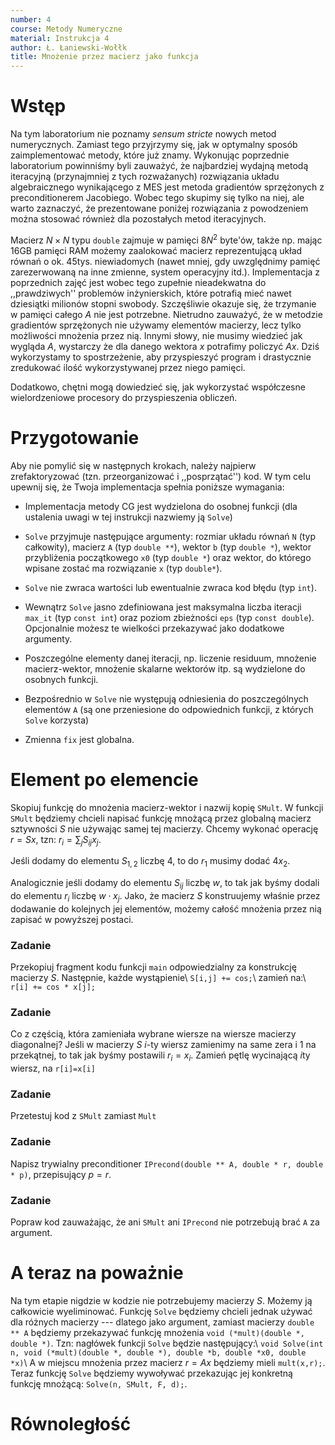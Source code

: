 ```yaml
---
number: 4
course: Metody Numeryczne
material: Instrukcja 4
author: Ł. Łaniewski-Wołłk
title: Mnożenie przez macierz jako funkcja
---
```


# Wstęp
Na tym laboratorium nie poznamy *sensum stricte* nowych metod numerycznych. Zamiast tego przyjrzymy się, jak w optymalny sposób zaimplementować metody, które już znamy.
Wykonując poprzednie laboratorium powinniśmy byli zauważyć, że najbardziej wydajną metodą iteracyjną (przynajmniej z tych rozważanych) rozwiązania układu algebraicznego wynikającego z MES jest metoda gradientów sprzężonych z preconditionerem Jacobiego.
Wobec tego skupimy się tylko na niej, ale warto zaznaczyć, że prezentowane poniżej rozwiązania z powodzeniem można stosować również dla pozostałych metod iteracyjnych.

Macierz $N \times N$ typu `double` zajmuje w pamięci $8N^2$ byte'ów, także np. mając 16GB pamięci RAM możemy zaalokować macierz reprezentującą układ równań o ok. 45tys. niewiadomych (nawet mniej, gdy uwzględnimy pamięć zarezerwowaną na inne zmienne, system operacyjny itd.).
Implementacja z poprzednich zajęć jest wobec tego zupełnie nieadekwatna do ,,prawdziwych'' problemów inżynierskich, które potrafią mieć nawet dziesiątki milionów stopni swobody.
Szczęśliwie okazuje się, że trzymanie w pamięci całego $A$ nie jest potrzebne.
Nietrudno zauważyć, że w metodzie gradientów sprzężonych nie używamy elementów macierzy, lecz tylko możliwości mnożenia przez nią.
Innymi słowy, nie musimy wiedzieć jak wygląda $A$, wystarczy że dla danego wektora $x$ potrafimy policzyć $Ax$.
Dziś wykorzystamy to spostrzeżenie, aby przyspieszyć program i drastycznie zredukować ilość wykorzystywanej przez niego pamięci.

Dodatkowo, chętni mogą dowiedzieć się, jak wykorzystać współczesne wielordzeniowe procesory do przyspieszenia obliczeń.

# Przygotowanie
Aby nie pomylić się w następnych krokach, należy najpierw zrefaktoryzować (tzn. przeorganizować i ,,posprzątać'') kod. W tym celu upewnij się, że Twoja implementacja spełnia poniższe wymagania:

- Implementacja metody CG jest wydzielona do osobnej funkcji (dla ustalenia uwagi w tej instrukcji nazwiemy ją `Solve`)

- `Solve` przyjmuje następujące argumenty: rozmiar układu równań `N` (typ całkowity), macierz `A` (typ `double **`), wektor `b` (typ `double *`), wektor przybliżenia początkowego `x0` (typ `double *`) oraz wektor, do którego wpisane zostać ma rozwiązanie `x` (typ `double*`).

- `Solve` nie zwraca wartości lub ewentualnie zwraca kod błędu (typ `int`).

- Wewnątrz `Solve` jasno zdefiniowana jest maksymalna liczba iteracji `max_it` (typ `const int`) oraz poziom zbieżności `eps` (typ `const double`). Opcjonalnie możesz te wielkości przekazywać jako dodatkowe argumenty.

- Poszczególne elementy danej iteracji, np. liczenie residuum, mnożenie macierz-wektor, mnożenie skalarne wektorów itp. są wydzielone do osobnych funkcji.

- Bezpośrednio w `Solve` nie występują odniesienia do poszczególnych elementów `A` (są one przeniesione do odpowiednich funkcji, z których `Solve` korzysta)

- Zmienna `fix` jest globalna.

# Element po elemencie
Skopiuj funkcję do mnożenia macierz-wektor i nazwij kopię `SMult`.
W funkcji `SMult` będziemy chcieli napisać funkcję mnożącą przez globalną macierz sztywności $S$ nie używając samej tej macierzy. Chcemy wykonać operację $r=Sx$, tzn: $r_i = \sum_jS_{ij}x_j$.

Jeśli dodamy do elementu $S_{1,2}$ liczbę $4$, to do $r_1$ musimy dodać $4x_2$.

Analogicznie jeśli dodamy do elementu $S_{ij}$ liczbę $w$, to tak jak byśmy dodali do elementu $r_i$ liczbę $w\cdot x_j$.
Jako, że macierz $S$ konstruujemy właśnie przez dodawanie do kolejnych jej elementów, możemy całość mnożenia przez nią zapisać w powyższej postaci.

### Zadanie
Przekopiuj fragment kodu funkcji `main` odpowiedzialny za konstrukcję macierzy $S$. Następnie, każde wystąpienie\\
`S[i,j] += cos;`\\
zamień na:\\
`r[i] += cos * x[j];`

### Zadanie
Co z częścią, która zamieniała wybrane wiersze na wiersze macierzy diagonalnej?
Jeśli w macierzy $S$ $i$-ty wiersz zamienimy na same zera i $1$ na przekątnej, to tak jak byśmy postawili $r_i = x_i$.
Zamień pętlę wycinającą $i$ty wiersz, na `r[i]=x[i]`

### Zadanie
Przetestuj kod z `SMult` zamiast `Mult`

### Zadanie
Napisz trywialny preconditioner `IPrecond(double ** A, double * r, double * p)`, przepisujący $p=r$.

### Zadanie
Popraw kod zauważając, że ani `SMult` ani `IPrecond` nie potrzebują brać `A` za argument.

# A teraz na poważnie
Na tym etapie nigdzie w kodzie nie potrzebujemy macierzy $S$.
Możemy ją całkowicie wyeliminować.
Funkcję `Solve` będziemy chcieli jednak używać dla różnych macierzy --- dlatego jako argument, zamiast macierzy `double ** A` będziemy przekazywać funkcję mnożenia `void (*mult)(double *, double *)`.
Tzn: nagłówek funkcji `Solve` będzie następujący:\\
`void Solve(int n, void (*mult)(double *, double *), double *b, double *x0, double *x)`\\
A w miejscu mnożenia przez macierz $r=Ax$ będziemy mieli `mult(x,r);`. Teraz funkcję `Solve` będziemy wywoływać przekazując jej konkretną funkcję mnożącą: `Solve(n, SMult, F, d);`.

# Równoległość


